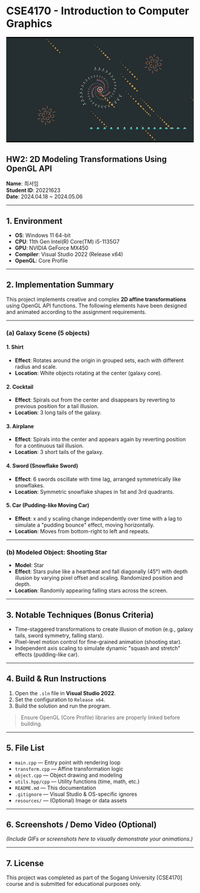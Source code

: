 # CSE4170 - Introduction to Computer Graphics  
![](./Docs/Full_Animation.gif)

## HW2: 2D Modeling Transformations Using OpenGL API

**Name**: 최서임  
**Student ID**: 20221623  
**Date**: 2024.04.18 ~ 2024.05.06  

---

## 1. Environment

- **OS**: Windows 11 64-bit  
- **CPU**: 11th Gen Intel(R) Core(TM) i5-1135G7  
- **GPU**: NVIDIA GeForce MX450  
- **Compiler**: Visual Studio 2022 (Release x64)  
- **OpenGL**: Core Profile  

---

## 2. Implementation Summary

This project implements creative and complex **2D affine transformations** using OpenGL API functions. The following elements have been designed and animated according to the assignment requirements.

---

### (a) Galaxy Scene (5 objects)

#### 1. Shirt
- **Effect**: Rotates around the origin in grouped sets, each with different radius and scale.
- **Location**: White objects rotating at the center (galaxy core).

#### 2. Cocktail
- **Effect**: Spirals out from the center and disappears by reverting to previous position for a tail illusion.
- **Location**: 3 long tails of the galaxy.

#### 3. Airplane
- **Effect**: Spirals into the center and appears again by reverting position for a continuous tail illusion.
- **Location**: 3 short tails of the galaxy.

#### 4. Sword (Snowflake Sword)
- **Effect**: 6 swords oscillate with time lag, arranged symmetrically like snowflakes.
- **Location**: Symmetric snowflake shapes in 1st and 3rd quadrants.

#### 5. Car (Pudding-like Moving Car)
- **Effect**: x and y scaling change independently over time with a lag to simulate a "pudding bounce" effect, moving horizontally.
- **Location**: Moves from bottom-right to left and repeats.

---

### (b) Modeled Object: Shooting Star

- **Model**: Star  
- **Effect**: Stars pulse like a heartbeat and fall diagonally (45°) with depth illusion by varying pixel offset and scaling. Randomized position and depth.
- **Location**: Randomly appearing falling stars across the screen.

---

## 3. Notable Techniques (Bonus Criteria)

- Time-staggered transformations to create illusion of motion (e.g., galaxy tails, sword symmetry, falling stars).
- Pixel-level motion control for fine-grained animation (shooting star).
- Independent axis scaling to simulate dynamic "squash and stretch" effects (pudding-like car).

---

## 4. Build & Run Instructions

1. Open the `.sln` file in **Visual Studio 2022**.
2. Set the configuration to `Release x64`.
3. Build the solution and run the program.

> Ensure OpenGL (Core Profile) libraries are properly linked before building.

---

## 5. File List

- `main.cpp` — Entry point with rendering loop  
- `transform.cpp` — Affine transformation logic  
- `object.cpp` — Object drawing and modeling  
- `utils.hpp/cpp` — Utility functions (time, math, etc.)  
- `README.md` — This documentation  
- `.gitignore` — Visual Studio & OS-specific ignores  
- `resources/` — (Optional) Image or data assets  

---

## 6. Screenshots / Demo Video (Optional)

*(Include GIFs or screenshots here to visually demonstrate your animations.)*

---

## 7. License

This project was completed as part of the Sogang University [CSE4170] course and is submitted for educational purposes only.

